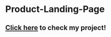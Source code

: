 # Product-Landing-Page

## [Click here](https://vercel.com/ninoadore/product-landing-page) to check my project!
